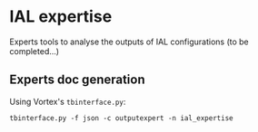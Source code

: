 # IAL expertise

Experts tools to analyse the outputs of IAL configurations
(to be completed...)

## Experts doc generation
Using Vortex's `tbinterface.py`:
```
tbinterface.py -f json -c outputexpert -n ial_expertise
```
